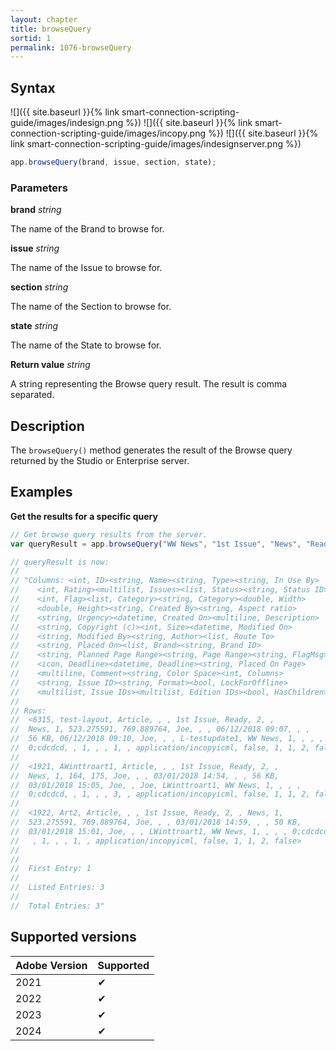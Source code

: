 ```yaml
---
layout: chapter
title: browseQuery
sortid: 1
permalink: 1076-browseQuery
---
```


## Syntax

![]({{ site.baseurl }}{% link smart-connection-scripting-guide/images/indesign.png %}) ![]({{ site.baseurl }}{% link smart-connection-scripting-guide/images/incopy.png %}) ![]({{ site.baseurl }}{% link smart-connection-scripting-guide/images/indesignserver.png %})

```javascript
app.browseQuery(brand, issue, section, state);
```

### Parameters

**brand** _string_

The name of the Brand to browse for.

**issue** _string_

The name of the Issue to browse for.

**section** _string_

The name of the Section to browse for.

**state** _string_

The name of the State to browse for.

**Return value** _string_

A string representing the Browse query result.
The result is comma separated.

## Description

The `browseQuery()` method generates the result of the Browse query returned by the Studio or Enterprise server.

## Examples

**Get the results for a specific query**

```javascript
// Get browse query results from the server.
var queryResult = app.browseQuery("WW News", "1st Issue", "News", "Ready");

// queryResult is now:
//
// "Columns: <int, ID><string, Name><string, Type><string, In Use By>
//    <int, Rating><multilist, Issues><list, Status><string, Status ID>
//    <int, Flag><list, Category><string, Category><double, Width>
//    <double, Height><string, Created By><string, Aspect ratio>
//    <string, Urgency><datetime, Created On><multiline, Description>
//    <string, Copyright (c)><int, Size><datetime, Modified On>
//    <string, Modified By><string, Author><list, Route To>
//    <string, Placed On><list, Brand><string, Brand ID>
//    <string, Planned Page Range><string, Page Range><string, FlagMsg>
//    <icon, Deadline><datetime, Deadline><string, Placed On Page>
//    <multiline, Comment><string, Color Space><int, Columns>
//    <string, Issue ID><string, Format><bool, LockForOffline>
//    <multilist, Issue IDs><multilist, Edition IDs><bool, HasChildren>
//
// Rows:
//  <6315, test-layout, Article, , , 1st Issue, Ready, 2, ,
//  News, 1, 523.275591, 769.889764, Joe, , , 06/12/2018 09:07, , ,
//  56 KB, 06/12/2018 09:10, Joe, , , L-testupdate1, WW News, 1, , , ,
//  0;cdcdcd, , 1, , , 1, , application/incopyicml, false, 1, 1, 2, false>
//
//  <1921, AWinttroart1, Article, , , 1st Issue, Ready, 2, ,
//  News, 1, 164, 175, Joe, , , 03/01/2018 14:54, , , 56 KB,
//  03/01/2018 15:05, Joe, , Joe, LWinttroart1, WW News, 1, , , ,
//  0;cdcdcd, , 1, , , 3, , application/incopyicml, false, 1, 1, 2, false>
//
//  <1922, Art2, Article, , , 1st Issue, Ready, 2, , News, 1,
//  523.275591, 769.889764, Joe, , , 03/01/2018 14:59, , , 50 KB,
//  03/01/2018 15:01, Joe, , , LWinttroart1, WW News, 1, , , , 0;cdcdcd,
//   , 1, , , 1, , application/incopyicml, false, 1, 1, 2, false>
//
//
//  First Entry: 1
//
//  Listed Entries: 3
//
//  Total Entries: 3"
```

## Supported versions

| Adobe Version | Supported |
| ------------- | --------- |
| 2021          | ✔         |
| 2022          | ✔         |
| 2023          | ✔         |
| 2024          | ✔         |

